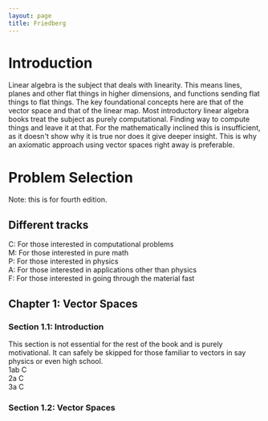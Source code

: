 ```yaml
---
layout: page
title: Friedberg
---
```


# Introduction
Linear algebra is the subject that deals with linearity. This means lines, planes and other flat things in higher dimensions, and functions sending flat things to flat things. The key foundational concepts here are that of the vector space and that of the linear map. Most introductory linear algebra books treat the subject as purely computational. Finding way to compute things and leave it at that. For the mathematically inclined this is insufficient, as it doesn't show why it is true nor does it give deeper insight. This is why an axiomatic approach using vector spaces right away is preferable.

# Problem Selection
Note: this is for fourth edition.

## Different tracks
C: For those interested in computational problems  
M: For those interested in pure math  
P: For those interested in physics  
A: For those interested in applications other than physics  
F: For those interested in going through the material fast   

## Chapter 1: Vector Spaces
### Section 1.1: Introduction
This section is not essential for the rest of the book and is purely motivational. It can safely be skipped for those familiar to vectors in say physics or even high school.  
1ab  C  
2a C  
3a C  

### Section 1.2: Vector Spaces
